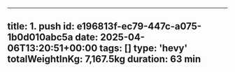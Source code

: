---
  title: 1. push
  id: e196813f-ec79-447c-a075-1b0d010abc5a
  date: 2025-04-06T13:20:51+00:00
  tags: []
  type: 'hevy'
  totalWeightInKg: 7,167.5kg
  duration: 63 min
  ---
  